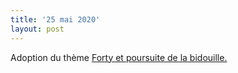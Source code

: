 ```yaml
---
title: '25 mai 2020'
layout: post
---
```

Adoption du thème <a href="https://github.com/andrewbanchich/forty-jekyll-theme">Forty et poursuite de la bidouille.
